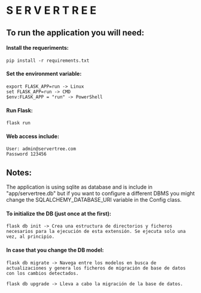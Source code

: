 # S E R V E R   T R E E

## To run the application you will need:
#### Install the requeriments:
    pip install -r requirements.txt

#### Set the environment variable:
    export FLASK_APP=run -> Linux
    set FLASK_APP=run -> CMD
    $env:FLASK_APP = "run" -> PowerShell
    
#### Run Flask:
    flask run
    
#### Web access include:
    User: admin@servertree.com
    Password 123456

## Notes:
The application is using sqlite as database and is include in "app/servertree.db" but if you want to configure a different DBMS you might change the SQLALCHEMY_DATABASE_URI variable in the Config class.

#### To initialize the DB (just once at the first):
    flask db init -> Crea una estructura de directorios y ficheros necesarios para la ejecución de esta extensión. Se ejecuta solo una vez, al principio.

#### In case that you change the DB model:
    flask db migrate -> Navega entre los modelos en busca de actualizaciones y genera los ficheros de migración de base de datos con los cambios detectados.

    flask db upgrade -> Lleva a cabo la migración de la base de datos.
